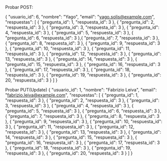 Probar POST:

{
    "usuario_id": 6,
    "nombre": "Yago",
    "email": "yago.solis@example.com",
    "respuestas": [
        {
            "pregunta_id": 1,
            "respuesta_id": 3
        },
        {
            "pregunta_id": 2,
            "respuesta_id": 3
        },
        {
            "pregunta_id": 3,
            "respuesta_id": 3
        },
        {
            "pregunta_id": 4,
            "respuesta_id": 3
        },
        {
            "pregunta_id": 5,
            "respuesta_id": 3
        },
        {
            "pregunta_id": 6,
            "respuesta_id": 3
        },{
            "pregunta_id": 7,
            "respuesta_id": 3
        },
        {
            "pregunta_id": 8,
            "respuesta_id": 3
        },
        {
            "pregunta_id": 9,
            "respuesta_id": 3
        },
        {
            "pregunta_id": 10,
            "respuesta_id": 3
        },
        {
            "pregunta_id": 11,
            "respuesta_id": 3
        },
        {
            "pregunta_id": 12,
            "respuesta_id": 3
        },
        {
            "pregunta_id": 13,
            "respuesta_id": 3
        },
        {
            "pregunta_id": 14,
            "respuesta_id": 3
        },
        {
            "pregunta_id": 15,
            "respuesta_id": 3
        },
        {
            "pregunta_id": 16,
            "respuesta_id": 3
        },
        {
            "pregunta_id": 17,
            "respuesta_id": 3
        },
        {
            "pregunta_id": 18,
            "respuesta_id": 3
        },
        {
            "pregunta_id": 19,
            "respuesta_id": 3
        },
        {
            "pregunta_id": 20,
            "respuesta_id": 3
        }
    ]
}

Probar PUT(Update)
{
    "usuario_id": 1,
    "nombre": "Fabrizio Leiva",
    "email": "fabrizio.leiva@example.com",
    "respuestas": [
        {
            "pregunta_id": 1,
            "respuesta_id": 3
        },
        {
            "pregunta_id": 2,
            "respuesta_id": 3
        },
        {
            "pregunta_id": 3,
            "respuesta_id": 3
        },
        {
            "pregunta_id": 4,
            "respuesta_id": 3
        },
        {
            "pregunta_id": 5,
            "respuesta_id": 3
        },
        {
            "pregunta_id": 6,
            "respuesta_id": 3
        },{
            "pregunta_id": 7,
            "respuesta_id": 3
        },
        {
            "pregunta_id": 8,
            "respuesta_id": 3
        },
        {
            "pregunta_id": 9,
            "respuesta_id": 3
        },
        {
            "pregunta_id": 10,
            "respuesta_id": 3
        },
        {
            "pregunta_id": 11,
            "respuesta_id": 3
        },
        {
            "pregunta_id": 12,
            "respuesta_id": 3
        },
        {
            "pregunta_id": 13,
            "respuesta_id": 3
        },
        {
            "pregunta_id": 14,
            "respuesta_id": 3
        },
        {
            "pregunta_id": 15,
            "respuesta_id": 3
        },
        {
            "pregunta_id": 16,
            "respuesta_id": 3
        },
        {
            "pregunta_id": 17,
            "respuesta_id": 3
        },
        {
            "pregunta_id": 18,
            "respuesta_id": 3
        },
        {
            "pregunta_id": 19,
            "respuesta_id": 3
        },
        {
            "pregunta_id": 20,
            "respuesta_id": 3
        }
    ]
}